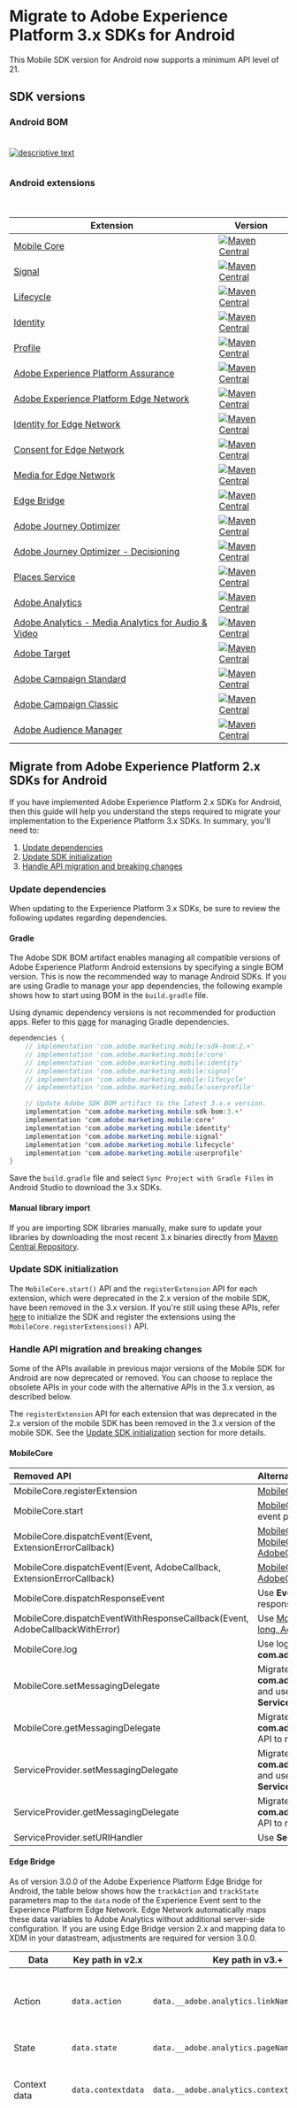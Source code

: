 # Migrate to Adobe Experience Platform 3.x SDKs for Android

<InlineAlert variant="info" slots="text"/>

This Mobile SDK version for Android now supports a minimum API level of 21.

## SDK versions

### Android BOM

<div style="height:20px; width:120px;"></div>

<div style="height:30px; width:140px;">
<a href="https://mvnrepository.com/artifact/com.adobe.marketing.mobile/sdk-bom">
<img src="https://img.shields.io/maven-central/v/com.adobe.marketing.mobile/sdk-bom.svg?logo=android&logoColor=white&label=sdk-bom&style=flat-square&versionPrefix=3" alt="descriptive text"/>
</a>
</div>

### Android extensions

<div style="height:20px; width:120px;"></div>

| Extension | Version |
|---|---|
| [Mobile Core](../../../home/base/mobile-core/index.md) | [![Maven Central](https://img.shields.io/maven-central/v/com.adobe.marketing.mobile/core.svg?logo=android&logoColor=white&label=core&style=flat-square&versionPrefix=3)](https://mvnrepository.com/artifact/com.adobe.marketing.mobile/core) |
| [Signal](../../../home/base/mobile-core/signal/index.md) | [![Maven Central](https://img.shields.io/maven-central/v/com.adobe.marketing.mobile/signal.svg?logo=android&logoColor=white&label=signal&style=flat-square&versionPrefix=3)](https://mvnrepository.com/artifact/com.adobe.marketing.mobile/signal) |
| [Lifecycle](../../../home/base/mobile-core/lifecycle/index.md) | [![Maven Central](https://img.shields.io/maven-central/v/com.adobe.marketing.mobile/lifecycle.svg?logo=android&logoColor=white&label=lifecycle&style=flat-square&versionPrefix=3)](https://mvnrepository.com/artifact/com.adobe.marketing.mobile/lifecycle) |
| [Identity](../../../home/base/mobile-core/identity/index.md) | [![Maven Central](https://img.shields.io/maven-central/v/com.adobe.marketing.mobile/identity.svg?logo=android&logoColor=white&label=identity&style=flat-square&versionPrefix=3)](https://mvnrepository.com/artifact/com.adobe.marketing.mobile/identity) |
| [Profile](../../../home/base/profile/index.md) | [![Maven Central](https://img.shields.io/maven-central/v/com.adobe.marketing.mobile/userprofile.svg?logo=android&logoColor=white&label=userprofile&style=flat-square&versionPrefix=3)](https://mvnrepository.com/artifact/com.adobe.marketing.mobile/userprofile) |
| [Adobe Experience Platform Assurance](../../../home/base/assurance/index.md) | [![Maven Central](https://img.shields.io/maven-central/v/com.adobe.marketing.mobile/assurance.svg?logo=android&logoColor=white&label=assurance&style=flat-square&versionPrefix=3)](https://mvnrepository.com/artifact/com.adobe.marketing.mobile/assurance) |
| [Adobe Experience Platform Edge Network](../../../edge/edge-network/index.md) | [![Maven Central](https://img.shields.io/maven-central/v/com.adobe.marketing.mobile/edge.svg?logo=android&logoColor=white&label=edge&style=flat-square&versionPrefix=3)](https://mvnrepository.com/artifact/com.adobe.marketing.mobile/edge) |
| [Identity for Edge Network](../../../edge/identity-for-edge-network/index.md) | [![Maven Central](https://img.shields.io/maven-central/v/com.adobe.marketing.mobile/edgeidentity.svg?logo=android&logoColor=white&label=edgeidentity&style=flat-square&versionPrefix=3)](https://mvnrepository.com/artifact/com.adobe.marketing.mobile/edgeidentity) |adobe/aepsdk-edgeidentity-android) |
| [Consent for Edge Network](../../../edge/consent-for-edge-network/index.md) | [![Maven Central](https://img.shields.io/maven-central/v/com.adobe.marketing.mobile/edgeconsent.svg?logo=android&logoColor=white&label=edgeconsent&style=flat-square&versionPrefix=3)](https://mvnrepository.com/artifact/com.adobe.marketing.mobile/edgeconsent) |
| [Media for Edge Network](../../../edge/media-for-edge-network/index.md) | [![Maven Central](https://img.shields.io/maven-central/v/com.adobe.marketing.mobile/edgemedia.svg?logo=android&logoColor=white&label=edgemedia&style=flat-square&versionPrefix=3)](https://mvnrepository.com/artifact/com.adobe.marketing.mobile/edgemedia) |
| [Edge Bridge](../../../solution/adobe-analytics/migrate-to-edge-network.md) | [![Maven Central](https://img.shields.io/maven-central/v/com.adobe.marketing.mobile/edgebridge.svg?logo=android&logoColor=white&label=edgebridge&style=flat-square&versionPrefix=3)](https://mvnrepository.com/artifact/com.adobe.marketing.mobile/edgebridge) |
| [Adobe Journey Optimizer](../../../edge/adobe-journey-optimizer/index.md) | [![Maven Central](https://img.shields.io/maven-central/v/com.adobe.marketing.mobile/messaging.svg?logo=android&logoColor=white&label=messaging&style=flat-square&versionPrefix=3)](https://mvnrepository.com/artifact/com.adobe.marketing.mobile/messaging) |
| [Adobe Journey Optimizer - Decisioning](../../../edge/adobe-journey-optimizer-decisioning/index.md) | [![Maven Central](https://img.shields.io/maven-central/v/com.adobe.marketing.mobile/optimize.svg?logo=android&logoColor=white&label=optimize&style=flat-square&versionPrefix=3)](https://mvnrepository.com/artifact/com.adobe.marketing.mobile/optimize) |
| [Places Service](https://experienceleague.adobe.com/docs/places/using/home.html) | [![Maven Central](https://img.shields.io/maven-central/v/com.adobe.marketing.mobile/places.svg?logo=android&logoColor=white&label=places&style=flat-square&versionPrefix=3)](https://mvnrepository.com/artifact/com.adobe.marketing.mobile/places) |
| [Adobe Analytics](../../../solution/adobe-analytics/index.md) | [![Maven Central](https://img.shields.io/maven-central/v/com.adobe.marketing.mobile/analytics.svg?logo=android&logoColor=white&label=analytics&style=flat-square&versionPrefix=3)](https://mvnrepository.com/artifact/com.adobe.marketing.mobile/analytics) |
| [Adobe Analytics - Media Analytics for Audio & Video](../../../solution/adobe-media-analytics/index.md) | [![Maven Central](https://img.shields.io/maven-central/v/com.adobe.marketing.mobile/media.svg?logo=android&logoColor=white&label=media&style=flat-square&versionPrefix=3)](https://mvnrepository.com/artifact/com.adobe.marketing.mobile/media) |
| [Adobe Target](../../../solution/adobe-target/index.md) | [![Maven Central](https://img.shields.io/maven-central/v/com.adobe.marketing.mobile/target.svg?logo=android&logoColor=white&label=target&style=flat-square&versionPrefix=3)](https://mvnrepository.com/artifact/com.adobe.marketing.mobile/target) |
| [Adobe Campaign Standard](../../../solution/adobe-campaign-standard/index.md) | [![Maven Central](https://img.shields.io/maven-central/v/com.adobe.marketing.mobile/campaign.svg?logo=android&logoColor=white&label=campaign&style=flat-square&versionPrefix=3)](https://mvnrepository.com/artifact/com.adobe.marketing.mobile/campaign) |
| [Adobe Campaign Classic](../../../solution/adobe-campaign-classic/index.md) | [![Maven Central](https://img.shields.io/maven-central/v/com.adobe.marketing.mobile/campaignclassic.svg?logo=android&logoColor=white&label=campaignclassic&style=flat-square&versionPrefix=3)](https://mvnrepository.com/artifact/com.adobe.marketing.mobile/campaignclassic) |
| [Adobe Audience Manager](../../../solution/adobe-audience-manager/index.md) | [![Maven Central](https://img.shields.io/maven-central/v/com.adobe.marketing.mobile/audience.svg?logo=android&logoColor=white&label=audience&style=flat-square&versionPrefix=3)](https://mvnrepository.com/artifact/com.adobe.marketing.mobile/audience) |

## Migrate from Adobe Experience Platform 2.x SDKs for Android

If you have implemented Adobe Experience Platform 2.x SDKs for Android, then this guide will help you understand the steps required to migrate your implementation to the Experience Platform 3.x SDKs. In summary, you'll need to:

1. [Update dependencies](#update-dependencies)
2. [Update SDK initialization](#update-sdk-initialization)
3. [Handle API migration and breaking changes](#handle-api-migration-and-breaking-changes)

### Update dependencies

When updating to the Experience Platform 3.x SDKs, be sure to review the following updates regarding dependencies.

#### Gradle

The Adobe SDK BOM artifact enables managing all compatible versions of Adobe Experience Platform Android extensions by specifying a single BOM version. This is now the recommended way to manage Android SDKs. If you are using Gradle to manage your app dependencies, the following example shows how to start using BOM in the `build.gradle` file.

<InlineAlert variant="warning" slots="text"/>

Using dynamic dependency versions is not recommended for production apps. Refer to this [page](../../../resources/manage-gradle-dependencies.md) for managing Gradle dependencies.

```java
dependencies {
    // implementation 'com.adobe.marketing.mobile:sdk-bom:2.+'
    // implementation 'com.adobe.marketing.mobile:core'
    // implementation 'com.adobe.marketing.mobile:identity'
    // implementation 'com.adobe.marketing.mobile:signal'
    // implementation 'com.adobe.marketing.mobile:lifecycle'
    // implementation 'com.adobe.marketing.mobile:userprofile'

    // Update Adobe SDK BOM artifact to the latest 3.x.x version.
    implementation 'com.adobe.marketing.mobile:sdk-bom:3.+'
    implementation 'com.adobe.marketing.mobile:core'
    implementation 'com.adobe.marketing.mobile:identity'
    implementation 'com.adobe.marketing.mobile:signal'
    implementation 'com.adobe.marketing.mobile:lifecycle'
    implementation 'com.adobe.marketing.mobile:userprofile'
}
```

Save the `build.gradle` file and select `Sync Project with Gradle Files` in Android Studio to download the 3.x SDKs.

#### Manual library import

If you are importing SDK libraries manually, make sure to update your libraries by downloading the most recent 3.x binaries directly from [Maven Central Repository](https://mvnrepository.com/artifact/com.adobe.marketing.mobile).

### Update SDK initialization

The `MobileCore.start()` API and the `registerExtension` API for each extension, which were deprecated in the 2.x version of the mobile SDK, have been removed in the 3.x version. If you're still using these APIs, refer [here](./migrate-to-2x.md#update-sdk-initialization) to initialize the SDK and register the extensions using the `MobileCore.registerExtensions()` API.

### Handle API migration and breaking changes

Some of the APIs available in previous major versions of the Mobile SDK for Android are now deprecated or removed. You can choose to replace the obsolete APIs in your code with the alternative APIs in the 3.x version, as described below.

<InlineAlert variant="warning" slots="text"/>

The `registerExtension` API for each extension that was deprecated in the 2.x version of the mobile SDK has been removed in the 3.x version of the mobile SDK. See the [Update SDK initialization](#update-sdk-initialization) section for more details.

#### MobileCore

| Removed API | Alternative API |
| :------------- | :-------------- |
|MobileCore.registerExtension| [MobileCore.registerExtensions](../../../home/base/mobile-core/api-reference.md#registerextensions) |
| MobileCore.start| [MobileCore.registerExtensions](../../../home/base/mobile-core/api-reference.md#registerextensions) registers extensions and starts event processing by default |
| MobileCore.dispatchEvent(Event, ExtensionErrorCallback)| [MobileCore.dispatch(Event)](../../../home/base/mobile-core/api-reference.md#registerextensions#dispatch--dispatchevent) , [MobileCore.dispatchEventWithResponseCallback(Event, long, AdobeCallbackWithError)](../../../home/base/mobile-core/api-reference.md#registerextensions#dispatch--dispatcheventwithresponsecallback) |
| MobileCore.dispatchEvent(Event, AdobeCallback, ExtensionErrorCallback)| [MobileCore.dispatchEventWithResponseCallback(Event, long, AdobeCallbackWithError)](../../../home/base/mobile-core/api-reference.md#registerextensions#dispatch--dispatcheventwithresponsecallback) |
| MobileCore.dispatchResponseEvent | Use **Event.Builder.inResponseToEvent(Event)** to create a response event |
| MobileCore.dispatchEventWithResponseCallback(Event, AdobeCallbackWithError)| Use [MobileCore.dispatchEventWithResponseCallback(Event, long, AdobeCallbackWithError)](../../../home/base/mobile-core/api-reference.md#registerextensions#dispatch--dispatcheventwithresponsecallback) to explicitly specify a timeout |
| MobileCore.log | Use logging methods exposed via **com.adobe.marketing.mobile.services.Log** |
| MobileCore.setMessagingDelegate | Migrate to **com.adobe.marketing.mobile.services.ui.PresentationDelgate** and use **ServiceProvider.getUIService().setPresentationDelegate** |
| MobileCore.getMessagingDelegate | Migrate to **com.adobe.marketing.mobile.services.ui.PresentationDelgate**. API to retrieve currently set PresentationDelegate is unavailable. |
| ServiceProvider.setMessagingDelegate | Migrate to **com.adobe.marketing.mobile.services.ui.PresentationDelgate** and use **ServiceProvider.getUIService().setPresentationDelegate** |
| ServiceProvider.getMessagingDelegate | Migrate to **com.adobe.marketing.mobile.services.ui.PresentationDelgate**. API to retrieve currently set PresentationDelegate is unavailable. |
| ServiceProvider.setURIHandler | Use **ServiceProvider.getUriService().setUriHandler** |

#### Edge Bridge

As of version 3.0.0 of the Adobe Experience Platform Edge Bridge for Android, the table below shows how the `trackAction` and `trackState` parameters map to the `data` node of the Experience Event sent to the Experience Platform Edge Network. Edge Network automatically maps these data variables to Adobe Analytics without additional server-side configuration. If you are using Edge Bridge version 2.x and mapping data to XDM in your datastream, adjustments are required for version 3.0.0.

| Data | Key path in v2.x | Key path in v3.+ | Description |
| --- | --- | --- | --- |
| Action | `data.action` | `data.__adobe.analytics.linkName` | As of v3, set as the custom link name in the Analytics hit. The field `data.__adobe.analytics.linkType` with value `other` is also automatically included. |
| State | `data.state` | `data.__adobe.analytics.pageName` | As of v3, set as the page name in the Analytics hit. |
| Context data | `data.contextdata` | `data.__adobe.analytics.contextData` | Context data is a map which includes the custom keys and values specified in the `trackAction` and `trackState` API calls. |
| Context data prefixed with "&&" | `data.contextdata`| `data.__adobe.analytics` | Before v3, there was no special handling of context data prefixed with "&&".  <br/> <br/>  As of v3, context data keys prefixed with "&&" are automatically mapped to Analytics variables and no longer include the "&&" prefix. For example, the key `&&products` is sent as `data.__adobe.analytics.products`. Please note that these keys must be known to Analytics and are case sensitive. Find the full list of supported Analytics variables [here](https://experienceleague.adobe.com/en/docs/analytics/implementation/aep-edge/data-var-mapping). |
| App identifier | Not included | `data.__adobe.analytics.contextData.a.AppID` | As of v3, the application identifier is automatically added to every tracking event under the key name `a.AppID`.|
| Customer perspective | Not included|  `data.__adobe.analytics.cp` | As of v3, the customer perspective is automatically added to every tracking event. The values are either `foreground` or `background`. |

##### Track action example

Given the track action call:

```kotlin
MobileCore.trackAction("action name", mapOf("key" to "value", "&&products" to ";Running Shoes;1;69.95;event1|event2=55.99;eVar1=12345"))
```

The resulting Experience Event has the following payload:

```json
{
  "data":{
    "__adobe": {
      "analytics": {
        "linkName": "action name",
        "linkType": "other",
        "cp": "foreground",
        "products": ";Running Shoes;1;69.95;event1|event2=55.99;eVar1=12345",
        "contextData":{
          "a.AppID": "myApp 1.0 (1)",
          "key": "value"
        }
      }
    }
  }
}
```

##### Track state example

Given the track state call:

```kotlin
MobileCore.trackState("view name", mapOf("&&events" to "event5,event2=2"))
```

 The resulting Experience Event has the following payload:

```json
{
  "data":{
    "__adobe": {
      "analytics": {
        "pageName": "view name",
        "cp": "foreground",
        "events": "event5,event2=2",
        "contextData":{
          "a.AppID": "myApp 1.0 (1)"
        }
      }
    }
  }
}
```

## Frequently asked questions

### Why do I see 'unresolved reference' errors related to `MessagingDelegate` when upgrading to 3.x SDK?

The Mobile Core 3.x SDK for Android includes changes to SDK presentation management that break compatiblity with earlier versions of the SDK. `com.adobe.marketing.mobile.services.MessagingDelegate` and its usage has been removed in favor of `com.adobe.marketing.mobile.services.ui.PresentationDelegate`. If your application uses `MessagingDelegate` for granular control of in-app messages, refer to this [page](../../../edge/adobe-journey-optimizer/in-app-message/tutorials/messaging-delegate/) for more details on using `PresentationDelegate`.
